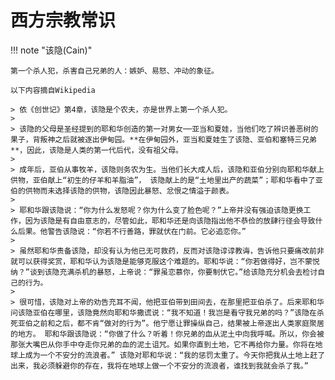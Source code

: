 # 西方宗教常识



!!! note "该隐(Cain)"

    第一个杀人犯，杀害自己兄弟的人：嫉妒、易怒、冲动的象征。

    以下内容摘自Wikipedia

    > 依《创世记》第4章，该隐是个农夫，亦是世界上第一个杀人犯。
    > 
    > 该隐的父母是圣经提到的耶和华创造的第一对男女──亚当和夏娃，当他们吃了辨识善恶树的果子，背叛神之后就被逐出伊甸园。**在伊甸园外，亚当和夏娃生了该隐、亚伯和塞特三兄弟**，因此，该隐是人类的第一代后代，没有祖父母。
    > 
    > 成年后，亚伯从事牧羊，该隐则务农为生。当他们长大成人后，该隐和亚伯分别向耶和华献上供物，亚伯献上“初生的仔羊和羊脂油”， 该隐献上的是“土地里出产的蔬菜”；耶和华看中了亚伯的供物而未选择该隐的供物，该隐因此暴怒、忿恨之情溢于颜表。
    > 
    > 耶和华跟该隐说：“你为什么发怒呢？你为什么变了脸色呢？”上帝并没有强迫该隐更换工作，因为该隐是有自由意志的，尽管如此，耶和华还是向该隐指出他不恭俭的放肆行径会导致什么后果。他警告该隐说：“你若不行善路，罪就伏在门前。它必追恋你。”
    > 
    > 虽然耶和华责备该隐，却没有认为他已无可救药，反而对该隐谆谆教诲，告诉他只要痛改前非就可以获得奖赏，耶和华认为该隐是能够克服这个难题的。耶和华说：“你若做得好，岂不蒙悦纳？”谈到该隐充满杀机的暴怒，上帝说：“罪虽恋慕你，你要制伏它。”给该隐充分机会去检讨自己的行为。
    > 
    > 很可惜，该隐对上帝的劝告充耳不闻，他把亚伯带到田间去，在那里把亚伯杀了。后来耶和华问该隐亚伯在哪里，该隐竟然向耶和华撒谎说：“我不知道！我岂是看守我兄弟的吗？”该隐在杀死亚伯之前和之后，都不肯“做对的行为”。他宁愿让罪操纵自己，结果被上帝逐出人类家庭聚居的地方。 耶和华跟该隐说：“你做了什么？听着！你兄弟的血从泥土中向我呼喊。所以，你会被那张大嘴巴从你手中夺走你兄弟的血的泥土诅咒。如果你直到土地，它不再给你力量。你将在地球上成为一个不安分的流浪者。” 该隐对耶和华说：“我的惩罚太重了。今天你把我从土地上赶了出来，我必须躲避你的存在，我将在地球上做一个不安分的流浪者，谁找到我就会杀了我。”